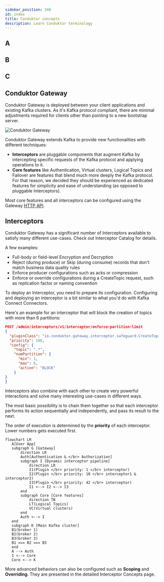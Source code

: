```yaml
---
sidebar_position: 240
id: index
title: Conduktor concepts
description: Learn Conduktor terminology
---
```


## A

## B

## C

## Conduktor Gateway

Conduktor Gateway is deployed between your client applications and existing Kafka clusters. As it's Kafka protocol compliant, there are minimal adjustments required for clients other than pointing to a new bootstrap server.

![Conduktor Gateway](/guides/gateway-integration.png)

Conduktor Gateway extends Kafka to provide new functionalities with different techniques:

- **Interceptors** are pluggable components that augment Kafka by intercepting specific requests of the Kafka protocol and applying operations to it.
- **Core features** like Authentication, Virtual clusters, Logical Topics and Failover are features that blend much more deeply the Kafka protocol. For that reason, we decided they should be experienced as dedicated features for simplicity and ease of understanding (as opposed to pluggable Interceptors).

Most core features and all interceptors can be configured using the Gateway [HTTP API](https://developers.conduktor.io/).

## Interceptors

Conduktor Gateway has a significant number of Interceptors available to satisfy many different use-cases. Check out Interceptor Catalog for details.

A few examples:

- Full-body or field-level Encryption and Decryption
- Reject (during produce) or Skip (during consume) records that don't match business data quality rules
- Enforce producer configurations such as acks or compression
- Enforce or override configurations during a CreateTopic request, such as replication factor or naming convention

To deploy an Interceptor, you need to prepare its configuration. Configuring and deploying an interceptor is a bit similar to what you'd do with Kafka Connect Connectors.

Here's an example for an interceptor that will block the creation of topics with more than 6 partitions:

````json
POST /admin/interceptors/v1/interceptor/enforce-partition-limit
{
  "pluginClass": "io.conduktor.gateway.interceptor.safeguard.CreateTopicPolicyPlugin",
  "priority": 100,
  "config": {
    "topic": ".*",
    "numPartition": {
      "min": 1,
      "max": 6,
      "action": "BLOCK"
    }
}
}
````

Interceptors also combine with each other to create very powerful interactions and solve many interesting use-cases in different ways.

The most basic possibility is to chain them together so that each interceptor performs its action sequentially and independently, and pass its result to the next.

The order of execution is determined by the **priority** of each interceptor. Lower numbers gets executed first.

 ```mermaid
flowchart LR
    A[User App]
    subgraph G [Gateway]
        direction LR
        Auth[Authentication & </br> Authorization]
        subgraph I [Dynamic interceptor pipeline]
            direction LR
            I1(Plugin </br> priority: 1 </br> interceptor)
            I2(Plugin </br> priority: 10 </br> interceptor1 & interceptor2)
            I3(Plugin </br> priority: 42 </br> interceptor)
            I1 <--> I2 <--> I3
        end
        subgraph Core [Core features]
            direction TB
            LT(Logical Topics)
            VC(Virtual clusters)
        end
        Auth <--> I
    end
    subgraph K [Main Kafka cluster]
    B1(broker 1)
    B2(broker 2)
    B3(broker 3)
    B1 === B2 === B3
    end
    A --> Auth
    I <--> Core
    Core <--> K
```

More advanced behaviors can also be configured such as **Scoping** and **Overriding**. They are presented in the detailed Interceptor Concepts page.
